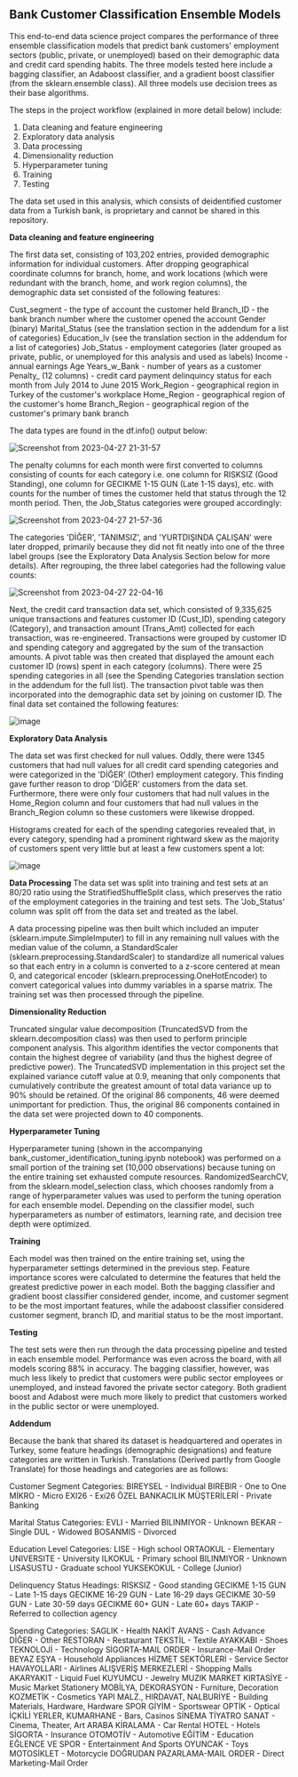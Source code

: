 ## Bank Customer Classification Ensemble Models

This end-to-end data science project compares the performance of three ensemble classification models that predict bank customers' employment sectors (public, private, or unemployed) based on their demographic data and credit card spending habits. The three models tested here include a bagging classifier, an Adaboost classifier, and a gradient boost classifier (from the sklearn.ensemble class).  All three models use decision trees as their base algorithms.

The steps in the project workflow (explained in more detail below) include:

1. Data cleaning and feature engineering
2. Exploratory data analysis
3. Data processing
4. Dimensionality reduction
5. Hyperparameter tuning
6. Training
7. Testing

The data set used in this analysis, which consists of deidentified customer data from a Turkish bank, is proprietary and cannot be shared in this repository.

**Data cleaning and feature engineering**

The first data set, consisting of 103,202 entries, provided demographic information for individual customers. After dropping geographical coordinate columns for branch, home, and work locations (which were redundant with the branch, home, and work region columns), the demographic data set consisted of the following features:

Cust_segment - the type of account the customer held
Branch_ID - the bank branch number where the customer opened the account
Gender (binary)
Marital_Status (see the translation section in the addendum for a list of categories)
Education_lv (see the translation section in the addendum for a list of categories)
Job_Status - employment categories (later grouped as private, public, or unemployed for this analysis and used as labels)
Income - annual earnings
Age
Years_w_Bank - number of years as a customer
Penalty_ (12 columns) - credit card payment delinquincy status for each month from July 2014 to June 2015
Work_Region - geographical region in Turkey of the customer's workplace
Home_Region - geographical region of the customer's home
Branch_Region - geographical region of the customer's primary bank branch

The data types are found in the df.info() output below:

![Screenshot from 2023-04-27 21-31-57](https://user-images.githubusercontent.com/91567553/235192424-40110bcc-44e6-40b2-85fa-7c959ca2b0ea.png)

The penalty columns for each month were first converted to columns consisting of counts for each category i.e. one column for RISKSIZ (Good Standing), one column for GECIKME 1-15 GUN (Late 1-15 days), etc. with counts for the number of times the customer held that status through the 12 month period.  Then, the Job_Status categories were grouped accordingly:

![Screenshot from 2023-04-27 21-57-36](https://user-images.githubusercontent.com/91567553/235192635-0662de8a-56be-41be-9133-16352109f93f.png)

The categories 'DİĞER', 'TANIMSIZ', and 'YURTDIŞINDA ÇALIŞAN' were later dropped, primarily because they did not fit neatly into one of the three label groups (see the Exploratory Data Analysis Section below for more details). After regrouping, the three label categories had the following value counts:

![Screenshot from 2023-04-27 22-04-16](https://user-images.githubusercontent.com/91567553/235196577-fe98f444-2273-4251-9aea-c94ec6ded78f.png)

Next, the credit card transaction data set, which consisted of 9,335,625 unique transactions and features customer ID (Cust_ID), spending category (Category), and transaction amount (Trans_Amt) collected for each transaction, was re-engineered.  Transactions were grouped by customer ID and spending category and aggregated by the sum of the transaction amounts.  A pivot table was then created that displayed the amount each customer ID (rows) spent in each category (columns).  There were 25 spending categories in all (see the Spending Categories translation section in the addendum for the full list).  The transaction pivot table was then incorporated into the demographic data set by joining on customer ID.  The final data set contained the following features:

![image](https://user-images.githubusercontent.com/91567553/235198069-90b50bcd-bdcb-4297-92db-1a31401cf06c.png)

**Exploratory Data Analysis**

The data set was first checked for null values.  Oddly, there were 1345 customers that had null values for all credit card spending categories and were categorized in the 'DİĞER' (Other) employment category.  This finding gave further reason to drop 'DİĞER' customers from the data set.  Furthermore, there were only four customers that had null values in the Home_Region column and four customers that had null values in the Branch_Region column so these customers were likewise dropped.

Histograms created for each of the spending categories revealed that, in every category, spending had a prominent rightward skew as the majority of customers spent very little but at least a few customers spent a lot:

![image](https://user-images.githubusercontent.com/91567553/235198763-ded57a7b-d696-4ed1-a519-fa8c0591830f.png)

**Data Processing**
The data set was split into training and test sets at an 80/20 ratio using the StratifiedShuffleSplit class, which preserves the ratio of the employment categories in the training and test sets.  The 'Job_Status' column was split off from the data set and treated as the label.

A data processing pipeline was then built which included an imputer (sklearn.impute.SimpleImputer) to fill in any remaining null values with the median value of the column, a StandardScaler (sklearn.preprocessing.StandardScaler) to standardize all numerical values so that each entry in a column is converted to a z-score centered at mean 0, and categorical encoder (sklearn.preprocessing.OneHotEncoder) to convert categorical values into dummy variables in a sparse matrix.  The training set was then processed through the pipeline.

**Dimensionality Reduction**

Truncated singular value decomposition (TruncatedSVD from the sklearn.decomposition class) was then used to perform principle component analysis.  This algorithm identifies the vector components that contain the highest degree of variability (and thus the highest degree of predictive power). The TruncatedSVD implementation in this project set the explained variance cutoff value at 0.9, meaning that only components that cumulatively contribute the greatest amount of total data variance up to 90% should be retained.  Of the original 86 components, 46 were deemed unimportant for prediction.  Thus, the original 86 components contained in the data set were projected down to 40 components.

**Hyperparameter Tuning**

Hyperparameter tuning (shown in the accompanying bank_customer_identification_tuning.ipynb notebook) was performed on a small portion of the training set (10,000 observations) because tuning on the entire training set exhausted compute resources. RandomizedSearchCV, from the sklearn.model_selection class, which chooses randomly from a range of hyperparameter values was used to perform the tuning operation for each ensemble model.  Depending on the classifier model, such hyperparameters as number of estimators, learning rate, and decision tree depth were optimized.

**Training**

Each model was then trained on the entire training set, using the hyperparameter settings determined in the previous step. Feature importance scores were calculated to determine the features that held the greatest predictive power in each model.  Both the bagging classifier and gradient boost classifier considered gender, income, and customer segment to be the most important features, while the adaboost classifier considered customer segment, branch ID, and maritial status to be the most important.

**Testing**

The test sets were then run through the data processing pipeline and tested in each ensemble model. Performance was even across the board, with all models scoring 88% in accuracy.  The bagging classifier, however, was much less likely to predict that customers were public sector employees or unemployed, and instead favored the private sector category.  Both gradient boost and Adabost were much more likely to predict that customers worked in the public sector or were unemployed.

**Addendum**

Because the bank that shared its dataset is headquartered and operates in Turkey, some feature headings (demographic designations) and feature categories are written in Turkish.  Translations (Derived partly from Google Translate) for those headings and categories are as follows:

Customer Segment Categories:
BIREYSEL - Individual
BIREBIR - One to One
MİKRO - Micro
EXI26 - Exi26
ÖZEL BANKACILIK MÜŞTERİLERİ - Private Banking

Marital Status Categories:
EVLI - Married
BILINMIYOR - Unknown
BEKAR - Single
DUL - Widowed
BOSANMIS - Divorced

Education Level Categories:	
LISE - High school
ORTAOKUL - Elementary
UNIVERSITE - University
ILKOKUL - Primary school
BILINMIYOR - Unknown
LISASUSTU - Graduate school
YUKSEKOKUL - College (Junior)

Delinquency Status Headings:
RISKSIZ - Good standing
GECIKME 1-15 GUN - Late 1-15 days
GECIKME 16-29 GUN - Late 16-29 days
GECIKME 30-59 GUN - Late 30-59 days
GECIKME 60+ GUN - Late 60+ days
TAKIP - Referred to collection agency

Spending Categories:
SAGLIK - Health
NAKİT AVANS	- Cash Advance
DİĞER	- Other
RESTORAN	- Restaurant
TEKSTİL	- Textile
AYAKKABI	- Shoes
TEKNOLOJİ	- Technology
SİGORTA-MAIL ORDER - Insurance-Mail Order
BEYAZ EŞYA - Household Appliances
HİZMET SEKTÖRLERİ	- Service Sector
HAVAYOLLARI	- Airlines
ALIŞVERİŞ MERKEZLERİ - Shopping Malls
AKARYAKIT - Liquid Fuel
KUYUMCU - Jewelry
MUZIK MARKET KIRTASİYE - Music Market Stationery
MOBİLYA, DEKORASYON - Furniture, Decoration
KOZMETİK - Cosmetics
YAPI MALZ., HIRDAVAT, NALBURİYE - Building Materials, Hardware, Hardware
SPOR GİYİM - Sportswear
OPTİK - Optical
İÇKİLİ YERLER, KUMARHANE - Bars, Casinos
SİNEMA TİYATRO SANAT - Cinema, Theater, Art
ARABA KİRALAMA - Car Rental
HOTEL - Hotels
SİGORTA - Insurance
OTOMOTİV - Automotive
EĞİTİM - Education
EĞLENCE VE SPOR - Entertainment And Sports
OYUNCAK - Toys
MOTOSİKLET - Motorcycle
DOĞRUDAN PAZARLAMA-MAIL ORDER - Direct Marketing-Mail Order

